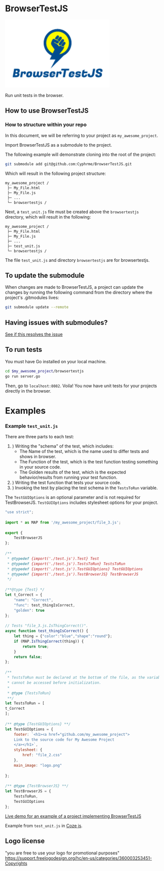 # BrowserTestJS 
![BrowserTestJS](./browsertestjs.png)

Run unit tests in the browser.

## How to use BrowserTestJS

### How to structure within your repo

In this document, we will be referring to your project as `my_awesome_project`.

Import BrowserTestJS as a submodule to the project.

The following example will demonstrate cloning into the root of the project:

``` sh
git submodule add git@github.com:Cyphrme/BrowserTestJS.git
```
Which will result in the following project structure:

```dir
my_awesome_project /
 ├─ My_File.html
 ├─ My_File.js
 ├─ ...
 └─ browsertestjs /
```

Next, a `test_unit.js` file must be created above the `browsertestjs` directory,
which will result in the following:

```dir
my_awesome_project /
 ├─ My_File.html
 ├─ My_File.js
 ├─ ...
 ├─ test_unit.js
 └─ browsertestjs /
```

The file `test_unit.js` and directory `browsertestjs` are for browsertestjs.

## To update the submodule
When changes are made to BrowserTestJS, a project can update the changes by
running the following command from the directory where the project's .gitmodules
lives:

```sh
git submodule update --remote
```

## Having issues with submodules?
[See if this resolves the issue](https://stackoverflow.com/a/35778105/15147681)

## To run tests
You must have Go installed on your local machine.

```sh
cd $my_awesome_project/browsertestjs
go run server.go
```

Then, go to `localhost:8082`.  Voila! You now have unit tests for your projects
directly in the browser.

# Examples
### Example `test_unit.js`

There are three parts to each test:
1. ) Writing the "schema" of the test, which includes:
    - The Name of the test, which is the name used to differ tests and shows in browser.
    - The Function of the test, which is the test function testing something in your source code.
    - The Golden results of the test, which is the expected behavior/results from running your test function.
2. ) Writing the test function that tests your source code.
3. ) Invoking the test by placing the test schema in the `TestsToRun` variable.

The `TestGUIOptions` is an optional parameter and is not required for
TestBrowserJS. `TestGUIOptions` includes stylesheet options for your project.


``` Javascript
"use strict";

import * as MAP from '/my_awesome_project/file_3.js';

export {
	TestBrowserJS
};

/**
 * @typedef {import('./test.js').Test} Test
 * @typedef {import('./test.js').TestsToRun} TestsToRun
 * @typedef {import('./test.js').TestGUIOptions} TestGUIOptions
 * @typedef {import('./test.js').TestBrowserJS} TestBrowserJS
 */

/**@type {Test} */
let t_Correct = {
	"name": "Correct",
	"func": test_thingIsCorrect,
	"golden": true
};

// Tests "file_3.js.IsThingCorrect()".
async function test_thingIsCorrect() {
	let thing = {"color":"blue","shape":"round"};
	if (MAP.IsThingCorrect(thing)) {
		return true;
	}
	return false;
};

/**
 * TestsToRun must be declared at the bottom of the file, as the variables
 * cannot be accessed before initialization.
 *
 * @type {TestsToRun}
 **/
let TestsToRun = [
t_Correct
];

/** @type {TestGUIOptions} **/
let TestGUIOptions = {
	footer: `<h1><a href="github.com/my_awesome_project">
	Link to the source code for My Awesome Project
	</a></h1>`,
	stylesheet: {
		href: "file_2.css"
	},
	main_image: "logo.png"

};

/** @type {TestBrowserJS} **/
let TestBrowserJS = {
	TestsToRun,
	TestGUIOptions
};

```


[Live demo for an example of a project implementing BrowserTestJS](https://cyphrme.github.io/ExampleBrowserTestJS/)

Example from `test_unit.js` in [Coze js](https://github.com/Cyphrme/Cozejs).


## Logo license
"you are free to use your logo for promotional purposes"
https://support.freelogodesign.org/hc/en-us/categories/360003253451-Copyrights
